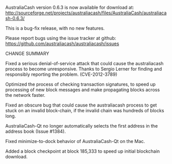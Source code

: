 AustraliaCash version 0.6.3 is now available for download at:
  http://sourceforge.net/projects/australiacash/files/AustraliaCash/australiacash-0.6.3/

This is a bug-fix release, with no new features.

Please report bugs using the issue tracker at github:
  https://github.com/australiacash/australiacash/issues

CHANGE SUMMARY

Fixed a serious denial-of-service attack that could cause the
australiacash process to become unresponsive. Thanks to Sergio Lerner
for finding and responsibly reporting the problem. (CVE-2012-3789)

Optimized the process of checking transaction signatures, to
speed up processing of new block messages and make propagating
blocks across the network faster.

Fixed an obscure bug that could cause the australiacash process to get
stuck on an invalid block-chain, if the invalid chain was
hundreds of blocks long.

AustraliaCash-Qt no longer automatically selects the first address
in the address book (Issue #1384).

Fixed minimize-to-dock behavior of AustraliaCash-Qt on the Mac.

Added a block checkpoint at block 185,333 to speed up initial
blockchain download.
